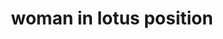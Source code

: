 ---
layout: people&body
title: woman in lotus position
emoji: woman_in_lotus_position
permalink: 🧘‍♀️.html
---